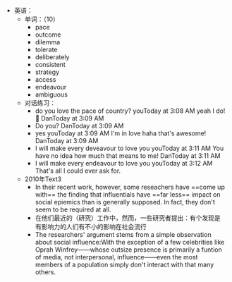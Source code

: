- 英语：
	- 单词：（10）
		- pace
		- outcome
		- dilemma
		- tolerate
		- deliberately
		- consistent
		- strategy
		- access
		- endeavour
		- ambiguous
	- 对话练习：
		- do you love the pace of country?
		  youToday at 3:08 AM
		  yeah I do! 🙌
		  DanToday at 3:09 AM
		- Do you?
		  DanToday at 3:09 AM
		- yes
		  youToday at 3:09 AM
		  I'm in love haha that's awesome!
		  DanToday at 3:09 AM
		- I will make every deveavour to love you
		  youToday at 3:11 AM
		  You have no idea how much that means to me!
		  DanToday at 3:11 AM
		- I will make every endeavour to love you
		  youToday at 3:12 AM
		  That's all I could ever ask for.
	- 2010年Text3
		- In their recent work, however, some reseachers have ==come up with== the finding that influentials have ==far less== impact on social epiemics than is generally supposed. In fact, they don't seem to be required at all.
		- 在他们最近的（研究）工作中，然而，一些研究者提出：有个发现是有影响力的人们有不小的影响在社会流行
		- The researchers' argument stems from a simple observation about social influence:With the exception of a few celebrities like Oprah Winfrey——whose outsize presence is primarily a funtion of media, not interpersonal, influence——even the most members of a population simply don't interact with that many others.